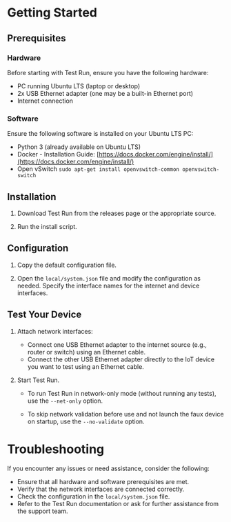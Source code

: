 # Getting Started

## Prerequisites

### Hardware

Before starting with Test Run, ensure you have the following hardware:

- PC running Ubuntu LTS (laptop or desktop)
- 2x USB Ethernet adapter (one may be a built-in Ethernet port)
- Internet connection

### Software

Ensure the following software is installed on your Ubuntu LTS PC:

- Python 3 (already available on Ubuntu LTS)
- Docker - Installation Guide: [https://docs.docker.com/engine/install/](https://docs.docker.com/engine/install/)
- Open vSwitch ``sudo apt-get install openvswitch-common openvswitch-switch``

## Installation

1. Download Test Run from the releases page or the appropriate source.

2. Run the install script.

## Configuration

1. Copy the default configuration file.

2. Open the `local/system.json` file and modify the configuration as needed. Specify the interface names for the internet and device interfaces.

## Test Your Device

1. Attach network interfaces:

   - Connect one USB Ethernet adapter to the internet source (e.g., router or switch) using an Ethernet cable.
   - Connect the other USB Ethernet adapter directly to the IoT device you want to test using an Ethernet cable.

2. Start Test Run.

   - To run Test Run in network-only mode (without running any tests), use the `--net-only` option.

   - To skip network validation before use and not launch the faux device on startup, use the `--no-validate` option.

# Troubleshooting

If you encounter any issues or need assistance, consider the following:

- Ensure that all hardware and software prerequisites are met.
- Verify that the network interfaces are connected correctly.
- Check the configuration in the `local/system.json` file.
- Refer to the Test Run documentation or ask for further assistance from the support team.

